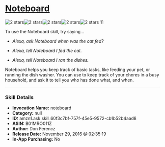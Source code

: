 # [Noteboard](http://alexa.amazon.com/#skills/amzn1.ask.skill.60f3c7bf-757f-45e5-9572-cb1b52b4aad8)
![2 stars](../../images/ic_star_black_18dp_1x.png)![2 stars](../../images/ic_star_black_18dp_1x.png)![2 stars](../../images/ic_star_border_black_18dp_1x.png)![2 stars](../../images/ic_star_border_black_18dp_1x.png)![2 stars](../../images/ic_star_border_black_18dp_1x.png) 11

To use the Noteboard skill, try saying...

* *Alexa, ask Noteboard when was the cat fed?*

* *Alexa, tell Noteboard I fed the cat.*

* *Alexa, tell Noteboard I ran the dishes.*

Noteboard helps you keep track of basic tasks, like feeding your pet, or running the dish washer.  You can use to keep track of your chores in a busy household, and ask it to tell you who has done what, and when.

***

### Skill Details

* **Invocation Name:** noteboard
* **Category:** null
* **ID:** amzn1.ask.skill.60f3c7bf-757f-45e5-9572-cb1b52b4aad8
* **ASIN:** B01MRO011Z
* **Author:** Don Ferencz
* **Release Date:** November 29, 2016 @ 02:35:19
* **In-App Purchasing:** No
